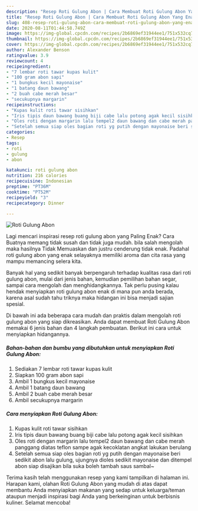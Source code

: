 ```yaml
---
description: "Resep Roti Gulung Abon | Cara Membuat Roti Gulung Abon Yang Enak Dan Mudah"
title: "Resep Roti Gulung Abon | Cara Membuat Roti Gulung Abon Yang Enak Dan Mudah"
slug: 408-resep-roti-gulung-abon-cara-membuat-roti-gulung-abon-yang-enak-dan-mudah
date: 2020-08-11T01:44:58.749Z
image: https://img-global.cpcdn.com/recipes/2b6869ef31944ee1/751x532cq70/roti-gulung-abon-foto-resep-utama.jpg
thumbnail: https://img-global.cpcdn.com/recipes/2b6869ef31944ee1/751x532cq70/roti-gulung-abon-foto-resep-utama.jpg
cover: https://img-global.cpcdn.com/recipes/2b6869ef31944ee1/751x532cq70/roti-gulung-abon-foto-resep-utama.jpg
author: Alexander Benson
ratingvalue: 3.9
reviewcount: 4
recipeingredient:
- "7 lembar roti tawar kupas kulit"
- "100 gram abon sapi"
- "1 bungkus kecil mayonaise"
- "1 batang daun bawang"
- "2 buah cabe merah besar"
- "secukupnya margarin"
recipeinstructions:
- "Kupas kulit roti tawar sisihkan"
- "Iris tipis daun bawang buang biji cabe lalu potong agak kecil sisihkan"
- "Oles roti dengan margarin lalu tempel2 daun bawang dan cabe merah panggang diatas teflon sampe agak kecoklatan angkat lakukan berulang"
- "Setelah semua siap oles bagian roti yg putih dengan mayonaise beri sedikit abon lalu gulung, ujungnya dioles sedikit mayonaise dan ditempel abon siap disajikan bila suka boleh tambah saus sambal~"
categories:
- Resep
tags:
- roti
- gulung
- abon

katakunci: roti gulung abon 
nutrition: 216 calories
recipecuisine: Indonesian
preptime: "PT36M"
cooktime: "PT52M"
recipeyield: "3"
recipecategory: Dinner

---
```



![Roti Gulung Abon](https://img-global.cpcdn.com/recipes/2b6869ef31944ee1/751x532cq70/roti-gulung-abon-foto-resep-utama.jpg)

Lagi mencari inspirasi resep roti gulung abon yang Paling Enak? Cara Buatnya memang tidak susah dan tidak juga mudah. bila salah mengolah maka hasilnya Tidak Memuaskan dan justru cenderung tidak enak. Padahal roti gulung abon yang enak selayaknya memiliki aroma dan cita rasa yang mampu memancing selera kita.

Banyak hal yang sedikit banyak berpengaruh terhadap kualitas rasa dari roti gulung abon, mulai dari jenis bahan, kemudian pemilihan bahan segar, sampai cara mengolah dan menghidangkannya. Tak perlu pusing kalau hendak menyiapkan roti gulung abon enak di mana pun anda berada, karena asal sudah tahu triknya maka hidangan ini bisa menjadi sajian spesial.




Di bawah ini ada beberapa cara mudah dan praktis dalam mengolah roti gulung abon yang siap dikreasikan. Anda dapat membuat Roti Gulung Abon memakai 6 jenis bahan dan 4 langkah pembuatan. Berikut ini cara untuk menyiapkan hidangannya.

<!--inarticleads1-->

##### Bahan-bahan dan bumbu yang dibutuhkan untuk menyiapkan Roti Gulung Abon:

1. Sediakan 7 lembar roti tawar kupas kulit
1. Siapkan 100 gram abon sapi
1. Ambil 1 bungkus kecil mayonaise
1. Ambil 1 batang daun bawang
1. Ambil 2 buah cabe merah besar
1. Ambil secukupnya margarin




<!--inarticleads2-->

##### Cara menyiapkan Roti Gulung Abon:

1. Kupas kulit roti tawar sisihkan
1. Iris tipis daun bawang buang biji cabe lalu potong agak kecil sisihkan
1. Oles roti dengan margarin lalu tempel2 daun bawang dan cabe merah panggang diatas teflon sampe agak kecoklatan angkat lakukan berulang
1. Setelah semua siap oles bagian roti yg putih dengan mayonaise beri sedikit abon lalu gulung, ujungnya dioles sedikit mayonaise dan ditempel abon siap disajikan bila suka boleh tambah saus sambal~




Terima kasih telah menggunakan resep yang kami tampilkan di halaman ini. Harapan kami, olahan Roti Gulung Abon yang mudah di atas dapat membantu Anda menyiapkan makanan yang sedap untuk keluarga/teman ataupun menjadi inspirasi bagi Anda yang berkeinginan untuk berbisnis kuliner. Selamat mencoba!
